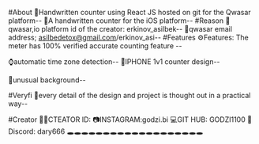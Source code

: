 #About
🤕Handwritten counter using React JS hosted on git for the Qwasar platform--
🤕A handwritten counter for the iOS platform--
#Reason
🧠qwasar,io platform id of the creator: erkinov_asilbek--
📱qwasar email address; asilbedetox@gmail.com/erkinov_asi--
#Features
⚙️Features: The meter has 100% verified accurate counting feature -- 

⌚️automatic time zone detection--
🍎IPHONE 1v1 counter design--

🌌unusual background--

#Veryfi
🙊every detail of the design and project is thought out in a practical way--

#Creator
👨‍💻CTEATOR ID:
📷INSTAGRAM:godzi.bi
💻GIT HUB: GODZI1100
👾Discord: dary666
🕳🕳🕳🕳🕳🕳🕳🕳🕳🕳🕳🕳🕳🕳🕳🕳🕳🕳🕳
